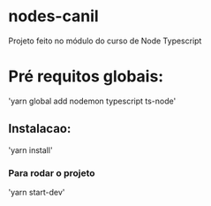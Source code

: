 # nodes-canil
Projeto feito no módulo do curso de Node Typescript

# Pré requitos globais:
'yarn global add  nodemon typescript ts-node'

## Instalacao:
'yarn install'

### Para rodar o projeto
'yarn start-dev'
